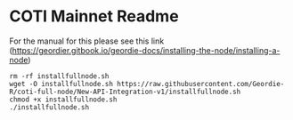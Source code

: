 # COTI Mainnet Readme

For the manual for this please see this link (https://geordier.gitbook.io/geordie-docs/installing-the-node/installing-a-node)

```
rm -rf installfullnode.sh
wget -O installfullnode.sh https://raw.githubusercontent.com/Geordie-R/coti-full-node/New-API-Integration-v1/installfullnode.sh
chmod +x installfullnode.sh
./installfullnode.sh
```
